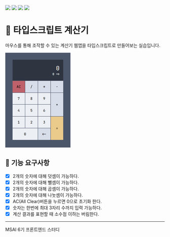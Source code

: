 ![](https://img.shields.io/badge/language-html-red.svg)
![](https://img.shields.io/badge/language-css-blue.svg)
![](https://img.shields.io/badge/language-ts-yellow.svg)
![](https://img.shields.io/badge/license-MIT-brightgreen.svg)

# 🧮 타입스크립트 계산기

마우스를 통해 조작할 수 있는 계산기 웹앱을 타입스크립트로 만들어보는 실습입니다.

<img src="image.png" height="300"/>

## 🎯 기능 요구사항

- [x] 2개의 숫자에 대해 덧셈이 가능하다.
- [x] 2개의 숫자에 대해 뺄셈이 가능하다.
- [x] 2개의 숫자에 대해 곱셈이 가능하다.
- [x] 2개의 숫자에 대해 나눗셈이 가능하다.
- [x] AC(All Clear)버튼을 누르면 0으로 초기화 한다.
- [x] 숫자는 한번에 최대 3자리 수까지 입력 가능하다.
- [x] 계산 결과를 표현할 때 소수점 이하는 버림한다.

---
MSAI 6기 프론트엔드 스터디

